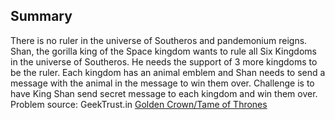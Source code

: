 Summary
---
There is no ruler in the universe of Southeros and pandemonium reigns. Shan, the gorilla king of the Space kingdom
wants to rule all Six Kingdoms in the universe of Southeros. He needs the support of 3 more kingdoms to be the ruler.
Each kingdom has an animal emblem and Shan needs to send a message with the animal in the message to win them over.
Challenge is to have King Shan send secret message to each kingdom and win them over.
Problem source: GeekTrust.in [Golden Crown/Tame of Thrones](learn/blob/master/Geektrust_in_tameofthrones_java.pdf)

